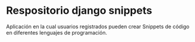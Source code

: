 # Respositorio django snippets

Aplicación en la cual usuarios registrados pueden crear Snippets de código en diferentes
lenguajes de programación.
